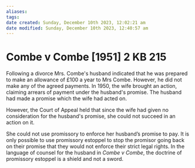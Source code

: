 ```yaml
---
aliases: 
tags: 
date created: Sunday, December 10th 2023, 12:02:21 am
date modified: Sunday, December 10th 2023, 12:40:57 am
---
```


# Combe v Combe [1951] 2 KB 215

Following a divorce Mrs. Combe's husband indicated that he was prepared to make an allowance of £100 a year to Mrs Combe. However, he did not make any of the agreed payments. In 1950, the wife brought an action, claiming arrears of payment under the husband's promise. The husband had made a promise which the wife had acted on.

However, the Court of Appeal held that since the wife had given no consideration for the husband's promise, she could not succeed in an action on it.

She could not use promissory to enforce her husband’s promise to pay. It is only possible to use promissory estoppel to stop the promisor going back on their promise that they would not enforce their strict legal rights. In the language of counsel for the husband in _Combe v Combe_, the doctrine of promissory estoppel is a shield and not a sword.
